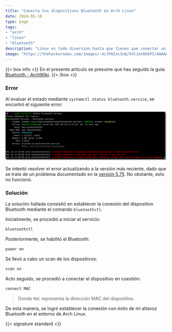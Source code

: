 ```yaml
---
title: "Conecta tus dispositivos Bluetooth en Arch Linux"
date: 2024-05-18
type: page
tags: 
- "arch"
- "linux"
- "bluetooth"
description: "Linux es todo diversion hasta que tienes que conectar un dispositivo bluetooth."
image: "https://thehackernews.com/images/-4cJPA2xc3uQ/X4lJatASkPI/AAAAAAAAA48/Hy5WY63rAWcvPjJi91C12tl81_EfKlsGACLcBGAsYHQ/s0/linux-bluetooth.jpg"
---
```


{{< box info >}}
En el presente artículo se presume que has seguido la guía: [Bluetooth - ArchWiki](https://wiki.archlinux.org/title/bluetooth).
{{< /box >}}

### Error

Al evaluar el estado mediante `systemctl status bluetooth.service`, se encontró el siguiente error:

![Estado](status.png)

Se intentó resolver el error actualizando a la versión más reciente, dado que se trata de un problema documentado en la [versión 5.75](https://github.com/bluez/bluez/issues/821). No obstante, esto no funcionó.

### Solución

La solución hallada consistió en establecer la conexión del dispositivo Bluetooth mediante el comando `bluetoothctl`.

Inicialmente, se procedió a iniciar el servicio:

```bash
bluetoothctl
```

Posteriormente, se habilitó el Bluetooth:

```bash
power on
```

Se llevó a cabo un scan de los dispositivos:

```bash
scan on
```

Acto seguido, se procedió a conectar el dispositivo en cuestión:

```bash
connect MAC
```

> Donde `MAC` representa la dirección MAC del dispositivo.

De esta manera, se logró establecer la conexión con éxito de mi altavoz Bluetooth en el entorno de Arch Linux. 

{{< signature standard >}}
